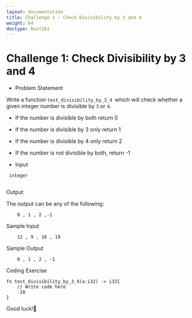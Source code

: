```yaml
---
layout: documentation
title: Challenge 1 - Check Divisibility by 3 and 4
weight: 64
doctype: Rust101
---
```


# Challenge 1: Check Divisibility by 3 and 4

- Problem Statement 

Write a function `test_divisibility_by_3_4 `which will check whether a given integer number is divisible by `3` or `4`.
  - If the number is divisible by both return 0
  - If the number is divisible by 3 only return 1
  - If the number is divisible by 4 only return 2
  - If the number is not divisible by both, return -1
  
- Input 
```
 integer
 
```
Output 

The output can be any of the following:
```
    0 , 1 , 2 ,-1
```
Sample Input 
```
    12 , 9 , 16 , 19
```
Sample Output 
```
    0 , 1 , 2 , -1
```

Coding Exercise 

```
fn test_divisibility_by_3_4(a:i32) -> i32{
    // Write code here
    -10
}

```

Good luck!🤞

